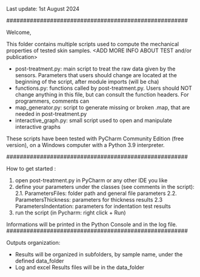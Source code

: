Last update: 1st August 2024

######################################################

Welcome,

This folder contains multiple scripts used to compute the mechanical properties of tested skin samples. <ADD MORE INFO ABOUT TEST and/or publication>
* post-treatment.py: main script to treat the raw data given by the sensors. Parameters that users should change are located at the beginning of the script, after module imports (will be cha)
* functions.py: functions called by post-treatment.py. Users should NOT change anything in this file, but can consult the function headers. For programmers, comments can 
* map_generator.py: script to generate missing or broken .map, that are needed in post-treatment.py
* interactive_graph.py: small script used to open and manipulate interactive graphs

These scripts have been tested with PyCharm Community Edition (free version), on a Windows computer with a Python 3.9 interpreter.

######################################################

How to get started : <to be simplified>
1. open post-treatment.py in PyCharm or any other IDE you like
2. define your parameters under the classes (see comments in the script):
	2.1. ParametersFiles: folder path and general file parameters
	2.2. ParametersThickness: parameters for thickness results
	2.3 ParametersIndentation: parameters for indentation test results
3. run the script (in Pycharm: right click + Run)

Informations will be printed in the Python Console and in the log file.
######################################################

Outputs organization:
* Results will be organized in subfolders, by sample name, under the defined data_folder
* Log and excel Results files will be in the data_folder